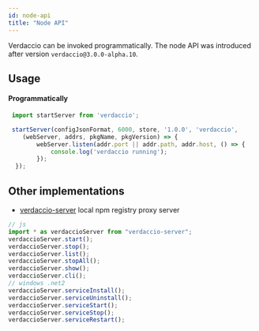 ```yaml
---
id: node-api
title: "Node API"
---
```


Verdaccio can be invoked programmatically. The node API was introduced after version `verdaccio@3.0.0-alpha.10`.

## Usage

#### Programmatically

```js
 import startServer from 'verdaccio';   

 startServer(configJsonFormat, 6000, store, '1.0.0', 'verdaccio',
    (webServer, addrs, pkgName, pkgVersion) => {
        webServer.listen(addr.port || addr.path, addr.host, () => {
            console.log('verdaccio running');
        });
  });
```

## Other implementations

* [verdaccio-server](https://github.com/boringame/verdaccio-server) local npm registry proxy server

```js
// js
import * as verdaccioServer from "verdaccio-server";
verdaccioServer.start();
verdaccioServer.stop();
verdaccioServer.list();
verdaccioServer.stopAll();
verdaccioServer.show();
verdaccioServer.cli();
// windows .net2
verdaccioServer.serviceInstall();
verdaccioServer.serviceUninstall();
verdaccioServer.serviceStart();
verdaccioServer.serviceStop();
verdaccioServer.serviceRestart();
```
